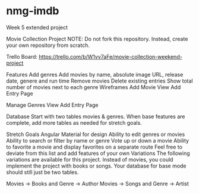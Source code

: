 # nmg-imdb
Week 5 extended project

Movie Collection Project
NOTE: Do not fork this repository. Instead, create your own repository from scratch.

Trello Board: https://trello.com/b/W1vv7aFe/movie-collection-weekend-project

Features
Add genres
Add movies by name, absolute image URL, release date, genere and run time
Remove movies
Delete existing entries
Show total number of movies next to each genre
Wireframes
Add Movie View
Add Entry Page

Manage Genres View
Add Entry Page

Database
Start with two tables movies & genres. When base features are complete, add more tables as needed for stretch goals.

Stretch Goals
Angular Material for design
Ability to edit genres or movies
Ability to search or filter by name or genre
Vote up or down a movie
Ability to favorite a movie and display favorites on a separate route
Feel free to deviate from this list and add features of your own
Variations
The following variations are available for this project. Instead of movies, you could implement the project with books or songs. Your database for base mode should still just be two tables.

Movies -> Books and Genre -> Author
Movies -> Songs and Genre -> Artist
